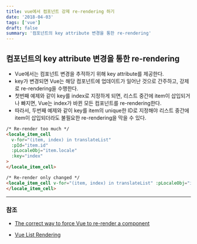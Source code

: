 ```yaml
---
title: vue에서 컴포넌트 강제 re-rendering 하기
date: '2018-04-03'
tags: ['vue']
draft: false
summary: '컴포넌트의 key attribute 변경을 통한 re-rendering'
---
```


## 컴포넌트의 key attribute 변경을 통한 re-rendering

- Vue에서는 컴포넌트 변경을 추적하기 위해 key attribute를 제공한다.
- key가 변경되면 Vue는 해당 컴포넌트에 업데이트가 일어난 것으로 간주하고, 강제로 re-rendering을 수행한다.
- 첫번째 예제와 같이 key를 index로 지정하게 되면, 리스트 중간에 item이 삽입되거나 빠지면, Vue는 index가 바뀐 모든 컴포넌트를 re-rendering한다.
- 따라서, 두번째 예제와 같이 key를 item의 unique한 ID로 지정해야 리스트 중간에 item이 삽입되더라도 불필요한 re-rendering을 막을 수 있다.

```html
/* Re-render too much */
<locale_item_cell
  v-for="(item, index) in translateList"
  :pId="item.id"
  :pLocaleObj="item.locale"
  :key="index"
>
</locale_item_cell>

/* Re-render only changed */
<locale_item_cell v-for="(item, index) in translateList" :pLocaleObj="item.locale" :key="item.id">
</locale_item_cell>
```

---

### 참조

- [The correct way to force Vue to re-render a component](https://michaelnthiessen.com/force-re-render)

- [Vue List Rendering](https://vuejs.org/v2/guide/list.html#Caveats)
